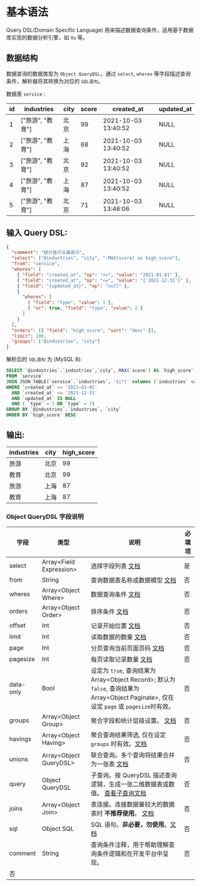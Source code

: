 # 基本语法

Query DSL(Domain Specific Language) 用来描述数据查询条件，适用基于数据库实现的数据分析引擎，如 `Xu` 等。

## 数据结构

数据查询的数据类型为 `Object QueryDSL`，通过 `select`, `wheres` 等字段描述查询条件，解析器将其转换为对应的 `SQL语句`。

数据表 `service` :

| id  | industries       | city | score | created_at          | updated_at |
| --- | ---------------- | ---- | ----- | ------------------- | ---------- |
| 1   | ["旅游", "教育"] | 北京 | 99    | 2021-10-03 13:40:52 | NULL       |
| 2   | ["旅游", "教育"] | 上海 | 68    | 2021-10-03 13:40:52 | NULL       |
| 3   | ["旅游", "教育"] | 北京 | 92    | 2021-10-03 13:40:52 | NULL       |
| 4   | ["旅游", "教育"] | 上海 | 87    | 2021-10-03 13:40:52 | NULL       |
| 5   | ["旅游", "教育"] | 北京 | 71    | 2021-10-03 13:46:06 | NULL       |

## 输入 Query DSL:

```json
{
  "comment": "统计各行业最高分",
  "select": ["@industries", "city", ":MAX(score) as high_score"],
  "from": "service",
  "wheres": [
    { "field": "created_at", "op": ">=", "value": "2021-01-01" },
    { "field": "created_at", "op": "<=", "value": "{'2021-12-31'}" },
    { "field": "{updated_at}", "op": "null" },
    {
      "wheres": [
        { "field": "type", "value": 1 },
        { "or": true, "field": "type", "value": 2 }
      ]
    }
  ],
  "orders": [{ "field": "high_score", "sort": "desc" }],
  "limit": 100,
  "groups": ["@industries", "city"]
}
```

解析后的 `SQL语句` 为 (MySQL 8):

```sql
SELECT `@industries`.`industries`,`city`, MAX(`score`) AS `high_score`
FROM `service`
JOIN JSON_TABLE(`service`.`industries`, '$[*]' columns (`industries` varchar(50) path '$') ) as `@industries`
WHERE `created_at` >= '2021-01-01'
  AND `created_at` <= '2021-12-31'
  AND `updated_at` IS NULL
  AND ( `type` = 1 OR `type` = 2)
GROUP BY `@industries`.`industries`, `city`
ORDER BY `high_score` DESC
```

## 输出:

| industries | city | high_score |
| ---------- | ---- | ---------- |
| 旅游       | 北京 | 99         |
| 教育       | 北京 | 99         |
| 旅游       | 上海 | 87         |
| 教育       | 上海 | 87         |

### Object QueryDSL 字段说明

| 字段      | 类型                      | 说明                                                                                                                                         | 必填项 |
| --------- | ------------------------- | -------------------------------------------------------------------------------------------------------------------------------------------- | ------ |
| select    | Array\<Field Expression\> | 选择字段列表 [文档](./查询条件)                                                                                                              | 是     |
| from      | String                    | 查询数据表名称或数据模型 [文档](./查询条件)                                                                                                  | 否     |
| wheres    | Array\<Object Where\>     | 数据查询条件 [文档](./查询条件)                                                                                                              | 否     |
| orders    | Array\<Object Order\>     | 排序条件 [文档](./排序条件)                                                                                                                  | 否     |
| offset    | Int                       | 记录开始位置 [文档](./查询条件)                                                                                                              | 否     |
| limit     | Int                       | 读取数据的数量 [文档](./查询条件)                                                                                                            | 否     |
| page      | Int                       | 分页查询当前页面页码 [文档](./查询条件)                                                                                                      | 否     |
| pagesize  | Int                       | 每页读取记录数量 [文档](./查询条件)                                                                                                          | 否     |
| data-only | Bool                      | 设定为 `true`, 查询结果为 Array\<Object Record\>; 默认为 `false`, 查询结果为 Array\<Object Paginate\>, 仅在设定 `page` 或 `pagesize`时有效。 | 否     |
| groups    | Array\<Object Group\>     | 聚合字段和统计层级设置。 [文档](./聚合查询)                                                                                                  | 否     |
| havings   | Array\<Object Having\>    | 聚合查询结果筛选, 仅在设定 `groups` 时有效。[文档](./聚合查询)                                                                               | 否     |
| unions    | Array\<Object QueryDSL\>  | 联合查询。多个查询将结果合并为一张表 [文档](./联合查询)                                                                                      | 否     |
| query     | Object QueryDSL           | 子查询。按 QueryDSL 描述查询逻辑，生成一张二维数据表或数值。 [查看子查询文档](./子查询)                                                      | 否     |
| joins     | Array\<Object Join\>      | 表连接。连接数据量较大的数据表时 **不推荐使用**。 [文档](./子查询)                                                                           | 否     |
| sql       | Object SQL                | SQL 语句。**非必要，勿使用**。[文档](./子查询)                                                                                               | 否     |
| comment   | String                    | 查询条件注释，用于帮助理解查询条件逻辑和在开发平台中呈现。                                                                                   | 否     |
| 否        |

<Div style={{ display: "flex", justifyContent: "space-between" }}>
  <Link type="prev" title="介绍" link="手册/QueryDSL/介绍"></Link>
  <Link type="next" title="查询条件" link="手册/QueryDSL/查询条件"></Link>
</Div>
